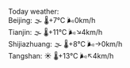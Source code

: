 Today weather:  
Beijing: 🌫  🌡️+7°C 🌬️0km/h  
Tianjin: 🌫  🌡️+11°C 🌬️↘4km/h  
Shijiazhuang: 🌫  🌡️+8°C 🌬️→0km/h  
Tangshan: ☀️ 🌡️+13°C 🌬️↖4km/h  
